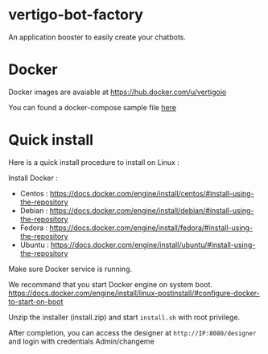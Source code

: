 # vertigo-bot-factory

An application booster to easily create your chatbots.

# Docker

Docker images are avaiable at https://hub.docker.com/u/vertigoio

You can found a docker-compose sample file [here](vertigo-bot-docker/docker-compose.yml.sample)

# Quick install

Here is a quick install procedure to install on Linux :

Install Docker :
- Centos : https://docs.docker.com/engine/install/centos/#install-using-the-repository
- Debian : https://docs.docker.com/engine/install/debian/#install-using-the-repository
- Fedora : https://docs.docker.com/engine/install/fedora/#install-using-the-repository
- Ubuntu : https://docs.docker.com/engine/install/ubuntu/#install-using-the-repository

Make sure Docker service is running.

We recommand that you start Docker engine on system boot. https://docs.docker.com/engine/install/linux-postinstall/#configure-docker-to-start-on-boot

Unzip the installer (install.zip) and start `install.sh` with root privilege.

After completion, you can access the designer at `http://IP:8080/designer` and login with credentials Admin/changeme